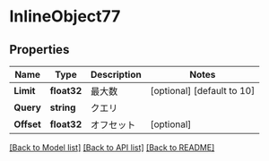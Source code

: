 # InlineObject77

## Properties

Name | Type | Description | Notes
------------ | ------------- | ------------- | -------------
**Limit** | **float32** | 最大数 | [optional] [default to 10]
**Query** | **string** | クエリ | 
**Offset** | **float32** | オフセット | [optional] 

[[Back to Model list]](../README.md#documentation-for-models) [[Back to API list]](../README.md#documentation-for-api-endpoints) [[Back to README]](../README.md)


